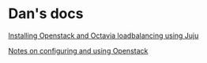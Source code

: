 # Dan's docs

[Installing Openstack and Octavia loadbalancing using Juju](https://htmlpreview.github.io/?https://github.com/danboid/dox/blob/main/openstack/juju.html)

[Notes on configuring and using Openstack](https://htmlpreview.github.io/?https://github.com/danboid/dox/blob/main/openstack/openstack.html)
